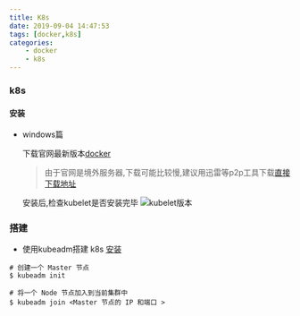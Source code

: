 ```yaml
---
title: K8s
date: 2019-09-04 14:47:53
tags: [docker,k8s]
categories:
    - docker
    - k8s
---
```


### k8s

#### 安装

- windows篇

    下载官网最新版本[docker](https://docs.docker.com/docker-for-windows/install/)

    >由于官网是境外服务器,下载可能比较慢,建议用迅雷等p2p工具下载[直接下载地址](https://download.docker.com/win/stable/Docker%20for%20Windows%20Installer.exe)

    安装后,检查kubelet是否安装完毕
    ![kubelet版本](1.PNG)

### 搭建

-  使用kubeadm搭建 k8s [安装](https://kubernetes.io/docs/setup/production-environment/tools/kubeadm/install-kubeadm/)
  

```
# 创建一个 Master 节点
$ kubeadm init

# 将一个 Node 节点加入到当前集群中
$ kubeadm join <Master 节点的 IP 和端口 >
```
